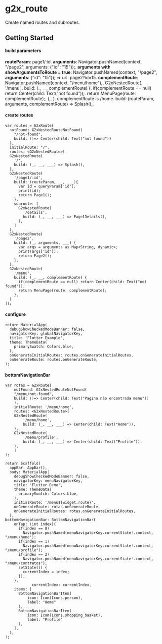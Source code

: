 # g2x_route

Create named routes and subroutes.

## Getting Started

#### build parameters
  **routeParam**: page1/:id.
  **arguments**: Navigator.pushNamed(context, "/page2", arguments: {"id": "15"});.
  **arguments with showArgumentsToRoute = true**: Navigator.pushNamed(context, "/page2",      **arguments**: {"id": "15"}); => url: page2?id=15.
  **complementRoute**: Navigator.pushNamed(context, "/menu/home"),.
  	G2xNestedRoute(.
          '/menu',.
           build: (_, __, complementRoute) {.
             if(complementRoute == null) return Center(child: Text("not found"));.
             return MenuPage(route: complementRoute);.
           },.
         ).
      complementRoute is /home.
  build: (routeParam, arguments, complementRoute) => Splash(),.

#### create routes
    var routes = G2xRoute(
      notFound: G2xNestedRouteNotFound(
        "/not-found",
        build: ()=> Center(child: Text("not found"))
      ),
      initialRoute: "/",
      routes: <G2xNestedRoute>[
      G2xNestedRoute(
        '/',
        build: (_, __, ___) => Splash(),
      ),
      G2xNestedRoute(
        '/page1/:id',
        build: (routeParam, __, ___){
          var id = queryParam['id'];
          print(id);
          return Page1();
        },
        subroute: [
          G2xNestedRoute(
            '/details',
            build: (_, __, ___) => Page1Details(),
          ),
        ]
      ),
      G2xNestedRoute(
        '/page2',
        build: (_, arguments, ___) {
          var args = arguments as Map<String, dynamic>;
          print(args['id']);
          return Page2();
        },
      ),
      G2xNestedRoute(
        '/menu',
        build: (_, __, complementRoute) {
          if(complementRoute == null) return Center(child: Text("not found"));
          return MenuPage(route: complementRoute);
        },
      )
    ]);

#### configure
    return MaterialApp(
      debugShowCheckedModeBanner: false,
      navigatorKey: globalNavigatorKey,
      title: 'Flutter Example',
      theme: ThemeData(
        primarySwatch: Colors.blue,
      ),
      onGenerateInitialRoutes: routes.onGenerateInitialRoutes,
      onGenerateRoute: routes.onGenerateRoute,
    );

#### bottomNavigationBar
    var rotas = G2xRoute(
        notFound: G2xNestedRouteNotFound(
        "/menu/not-found",
        build: ()=> Center(child: Text("Pagina não encontrada menu"))
        ),
        initialRoute: '/menu/home',
        routes: <G2xNestedRoute>[
        G2xNestedRoute(
            '/menu/home',
            build: (_, __, ___) => Center(child: Text("Home")),
        ),
        G2xNestedRoute(
            '/menu/profile',
            build: (_, __, ___) => Center(child: Text("Profile")),
        ),
        ]
    );

    return Scaffold(
      appBar: AppBar(),
      body: MaterialApp(
        debugShowCheckedModeBanner: false,
        navigatorKey: menuNavigatorKey,
        title: 'Flutter Demo',
        theme: ThemeData(
          primarySwatch: Colors.blue,
        ),
        initialRoute: '/menu${widget.route}',
        onGenerateRoute: rotas.onGenerateRoute,
        onGenerateInitialRoutes: rotas.onGenerateInitialRoutes,
      ),
    bottomNavigationBar: BottomNavigationBar(
        onTap: (int index){
          if(index == 0)
            Navigator.pushNamed(menuNavigatorKey.currentState!.context, "/menu/home");
          if(index == 1)
            Navigator.pushNamed(menuNavigatorKey.currentState!.context, "/menu/profile");
          if(index == 2)
            Navigator.pushNamed(menuNavigatorKey.currentState!.context, "/menu/contratos");
          setState(() {
            currentIndex = index;
          });
        },
				currentIndex: currentIndex,
        items: [
          BottomNavigationBarItem(
              icon: Icon(Icons.person),
              label: "Home"
          ),
          BottomNavigationBarItem(
              icon: Icon(Icons.shopping_basket),
              label: "Profile"
          ),
        ],
      ),
    );
